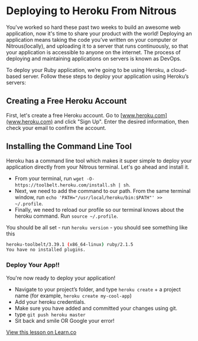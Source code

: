 # Deploying to Heroku From Nitrous

You've worked so hard these past two weeks to build an awesome web application, now it's time to share your product with the world! Deploying an application means taking the code you’ve written on your computer or Nitrous(locally), and uploading it to a server that runs continuously, so that your application is accessible to anyone on the internet. The process of deploying and maintaining applications on servers is known as DevOps.

To deploy your Ruby application, we’re going to be using Heroku, a cloud-based server. Follow these steps to deploy your application using Heroku’s servers:


## Creating a Free Heroku Account

First, let's create a free Heroku account. Go to [www.heroku.com](www.heroku.com) and click "Sign Up". Enter the desired information, then check your email to confirm the account. 

## Installing the Command Line Tool

Heroku has a command line tool which makes it super simple to deploy your application directly from your Nitrous terminal. Let's go ahead and install it. 
+ From your terminal, run `wget -O- https://toolbelt.heroku.com/install.sh | sh`. 
+ Next, we need to add the command to our path. From the same terminal window, run `echo 'PATH="/usr/local/heroku/bin:$PATH"' >> ~/.profile`. 
+ Finally, we need to reload our profile so our terminal knows about the heroku command. Run `source ~/.profile`. 

You should be all set - run `heroku version` - you should see something like this 
```bash
heroku-toolbelt/3.39.1 (x86_64-linux) ruby/2.1.5
You have no installed plugins.
```

### Deploy Your App!!

You're now ready to deploy your application! 
+ Navigate to your project’s folder, and type `heroku create` + a project name (for example, `heroku create my-cool-app`)
+ Add your heroku credentials.
+ Make sure you have added and committed your changes using git.
+ type `git push heroku master`
+ Sit back and smile OR Google your error!


<a href='https://learn.co/lessons/hs-deploying-to-heroku-with-nitrous' data-visibility='hidden'>View this lesson on Learn.co</a>
